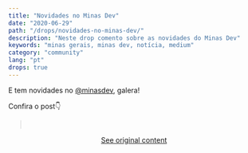 ```yaml
---
title: "Novidades no Minas Dev"
date: "2020-06-29"
path: "/drops/novidades-no-minas-dev/"
description: "Neste drop comento sobre as novidades do Minas Dev"
keywords: "minas gerais, minas dev, notícia, medium"
category: "community"
lang: "pt"
drops: true
---
```


<div class="drop">

E tem novidades no [@minasdev](https://twitter.com/minasdev), galera!

Confira o post👇

<div class="default_mb">
<blockquote class="twitter-tweet"><a style="border: 0;text-decoration: none;" href="https://twitter.com/minasdev/status/1277643248484470785?ref_src=twsrc%5Etfw">&nbsp;</a></blockquote><script async src="https://platform.twitter.com/widgets.js" charset="utf-8"></script>
</div>

<center class="center-original-content">
<a href="https://twitter.com/obetomuniz/status/1277643895850090497" target="_blank" rel="noopener noreferrer">See original content</a>
</center>

</div>

